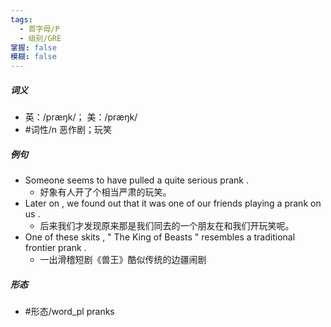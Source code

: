 ```yaml
---
tags:
  - 首字母/P
  - 级别/GRE
掌握: false
模糊: false
---
```

##### 词义
- 英：/præŋk/； 美：/præŋk/
- #词性/n  恶作剧；玩笑
##### 例句
- Someone seems to have pulled a quite serious prank .
	- 好象有人开了个相当严肃的玩笑。
- Later on , we found out that it was one of our friends playing a prank on us .
	- 后来我们才发现原来那是我们同去的一个朋友在和我们开玩笑呢。
- One of these skits , " The King of Beasts " resembles a traditional frontier prank .
	- 一出滑稽短剧《兽王》酷似传统的边疆闹剧
##### 形态
- #形态/word_pl pranks
